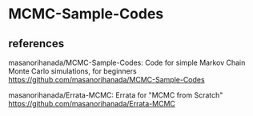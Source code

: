 # MCMC-Sample-Codes

## references
masanorihanada/MCMC-Sample-Codes: Code for simple Markov Chain Monte Carlo simulations, for beginners
https://github.com/masanorihanada/MCMC-Sample-Codes

masanorihanada/Errata-MCMC: Errata for "MCMC from Scratch"
https://github.com/masanorihanada/Errata-MCMC

